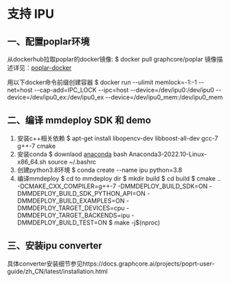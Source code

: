 # 支持 IPU

## 一、配置poplar环境
从dockerhub拉取poplar的docker镜像: 
$ docker pull graphcore/poplar
镜像描述详见：[poplar-docker](https://hub.docker.com/r/graphcore/poplar)

用以下docker命令前缀创建容器
$ docker run --ulimit memlock=-1:-1 --net=host --cap-add=IPC_LOCK --ipc=host --device=/dev/ipu0:/dev/ipu0 --device=/dev/ipu0_ex:/dev/ipu0_ex --device=/dev/ipu0_mem:/dev/ipu0_mem 

## 二、编译 mmdeploy SDK 和 demo
1. 安装c++相关依赖
$  apt-get install libopencv-dev libboost-all-dev gcc-7 g++-7 cmake
2. 安装conda
$  downlaod [anaconda](https://repo.anaconda.com/archive/Anaconda3-2022.10-Linux-x86_64.sh)
   bash Anaconda3-2022.10-Linux-x86_64.sh
   source ~/.bashrc
3. 创建python3.8环境
$ conda create --name ipu python=3.8
4. 编译mmdeploy
$ cd to mmdeploy dir
$ mkdir build
$ cd build
$ cmake .. -DCMAKE_CXX_COMPILER=g++-7 -DMMDEPLOY_BUILD_SDK=ON -DMMDEPLOY_BUILD_SDK_PYTHON_API=ON -DMMDEPLOY_BUILD_EXAMPLES=ON -DMMDEPLOY_TARGET_DEVICES=cpu -DMMDEPLOY_TARGET_BACKENDS=ipu -DMMDEPLOY_BUILD_TEST=ON
$ make -j$(nproc)

## 三、安装ipu converter
具体converter安装细节参见https://docs.graphcore.ai/projects/poprt-user-guide/zh_CN/latest/installation.html